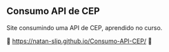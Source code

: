 ## Consumo API de CEP

Site consumindo uma API de CEP, aprendido no curso.

🚀 https://natan-slip.github.io/Consumo-API-CEP/ 🚀
